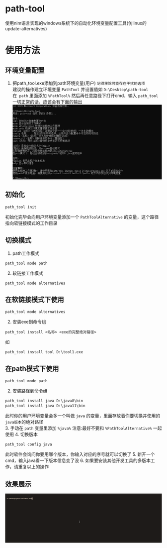 # path-tool
使用nim语言实现的windows系统下的自动化环境变量配置工具(仿linux的update-alternatives)
# 使用方法
## 环境变量配置
1. 把path_tool.exe添加到path环境变量(用户) `记得移除可能存在干扰的选项` \
建议的操作建立环境变量 `PathTool` 并设置值如 `D:\Desktop\path-tool` \
在` path` 里面添加 `%PathTool%` 然后再任意路径下打开cmd，输入 `path_tool` 一切正常的话，应该会有下面的输出
![输出](doc/输出.png)
## 初始化
```
path_tool init
```
初始化完毕会向用户环境变量添加一个 `PathToolAlternative` 的变量，这个路径指向软链接模式的工作目录
## 切换模式
1. path工作模式
```
path_tool mode path
```
2. 软链接工作模式
```
path_tool mode alternatives
```
## 在软链接模式下使用
```
path_tool mode alternatives
```
2. 安装exe到命令组
```
path_tool install <名称> <exe的完整绝对路径>
```
如
```
path_tool install tool D:\tool1.exe
```
## 在path模式下使用
```
path_tool mode path
```
2. 安装路径到命令组
```
path_tool install java D:\java8\bin
path_tool install java D:\java11\bin
```
此时你的用户环境变量会多一个叫做 `java` 的变量，里面存放着你要切换并使用的 `java版本`的绝对路径 \
3. 手动在 `path` 变量里添加 `%java%` 注意:最好不要和 `%PathToolAlternative%` 一起使用
4. 切换版本
```
path_tool config java
```
此时软件会询问你要用哪个版本，你输入对应的序号就可以切换了
5. 新开一个cmd，输入java看一下版本信息变了没
6. 如果要安装其他开发工具的多版本工作，请重复以上的操作
## 效果展示
![example](doc/path-tool.gif)